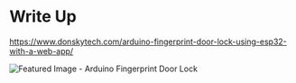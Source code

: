 # Write Up  
https://www.donskytech.com/arduino-fingerprint-door-lock-using-esp32-with-a-web-app/
  
  
  ![Featured Image - Arduino Fingerprint Door Lock](https://user-images.githubusercontent.com/69466026/224602965-8bc92dad-7c78-410f-af90-17db0ea84adf.jpg)
